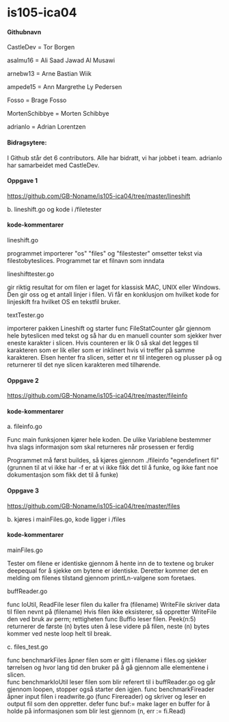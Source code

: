 ﻿# is105-ica04

#### Githubnavn


CastleDev = Tor Borgen

asalmu16 = Ali Saad Jawad Al Musawi

arnebw13 = Arne Bastian Wiik

ampede15 = Ann Margrethe Ly Pedersen

Fosso = Brage Fosso

MortenSchibbye = Morten Schibbye

adrianlo = Adrian Lorentzen   

#### Bidragsytere: 

I Github står det 6 contributors. Alle har bidratt, vi har jobbet i team. 
adrianlo har samarbeidet med CastleDev. 

#### Oppgave 1
https://github.com/GB-Noname/is105-ica04/tree/master/lineshift 

b. lineshift.go og kode i /filetester

#### kode-kommentarer

lineshift.go

programmet importerer "os" "files" og "filestester" omsetter tekst via filestobyteslices. Programmet tar et filnavn som inndata

lineshifttester.go

gir riktig resultat for om filen er laget for klassisk MAC, UNIX eller Windows. Den gir oss og et antall linjer i filen.
Vi får en konklusjon om hvilket kode for linjeskift fra hvilket OS en tekstfil bruker. 

textTester.go

importerer pakken Lineshift og starter func FileStatCounter går gjennom hele byteslicen med tekst og så har du en manuell counter som sjekker hver eneste karakter i slicen. 
Hvis counteren er lik 0 så skal det legges til karakteren som er lik eller som er inklinert hvis vi treffer på samme karakteren. 
Elsen henter fra slicen, setter et nr til integeren og plusser på og returnerer til det nye slicen karakteren med tilhørende.
 

#### Oppgave 2 

https://github.com/GB-Noname/is105-ica04/tree/master/fileinfo

#### kode-kommentarer

a. fileinfo.go

Func main funksjonen kjører hele koden. De ulike Variablene bestemmer hva slags informasjon som skal returneres når prosessen er ferdig   

Programmet må først buildes, så kjøres gjennom ./fileinfo "egendefinert fil" (grunnen til at vi ikke har -f er at vi ikke fikk det til å funke, og ikke fant noe dokumentasjon som fikk det til å funke)

#### Oppgave 3 

https://github.com/GB-Noname/is105-ica04/tree/master/files

b. kjøres i mainFiles.go, kode ligger i /files

#### kode-kommentarer

mainFiles.go

Tester om filene er identiske gjennom å hente inn de to textene og bruker deepequal for å sjekke om bytene er identiske. 
Deretter kommer det en melding om filenes tilstand gjennom printLn-valgene som foretaes.

buffReader.go

func IoUtil, ReadFile leser filen du kaller fra (filename) 
WriteFile skriver data til filen nevnt på (filename) Hvis filen ikke eksisterer, så oppretter WriteFile den ved bruk av perm; rettigheten
func Buffio leser filen. Peek(n:5) returnerer de første (n) bytes uten å lese videre på filen, neste (n) bytes kommer ved neste loop helt til break.

c. files_test.go

func benchmarkFiles åpner filen som er gitt i filename i files.og sjekker tørrelsen og hvor lang tid den bruker på å gå gjennom alle elementene i slicen.	
func benchmarkIoUtil leser filen som blir referert til i buffReader.go og går gjennom loopen, stopper også starter den igjen.
func benchmarkFireader åpner input filen i readwrite.go (func Firereader) og skriver og leser en output fil som den oppretter.
defer func buf:= make lager en buffer for å holde på informasjonen som blir lest gjennom (n, err := fi.Read)
